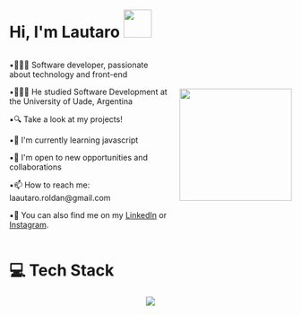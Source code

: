 # Hi, I'm Lautaro <img src="https://media.giphy.com/media/5HyXGsoFzXWPKFx07j/giphy.gif" width="50">

<div style="display: flex; align-items: center;">
  <div style="flex: 1;">
    <p>▪︎👩🏻‍💻 Software developer, passionate about technology and front-end</p>
    <p>▪︎👩🏻‍🎓 He studied Software Development at the University of Uade, Argentina</p>
    <p>▪︎🔍 Take a look at my projects!</p>
    <p>▪︎🌱 I'm currently learning javascript</p>
    <p>▪︎👯 I'm open to new opportunities and collaborations</p>
    <p>▪︎📫 How to reach me: laautaro.roldan@gmail.com</p>
    <p>▪︎📲 You can also find me on my <a href="https://www.linkedin.com/in/lautaro-roldan">LinkedIn</a> or <a href="https://www.instagram.com/lautaropulvi/">Instagram</a>.</p>
  </div>
  <div style="flex-shrink: 0; margin-left: 20px;">
    <img src="https://media.giphy.com/media/5HyXGsoFzXWPKFx07j/giphy.gif" width="200">
  </div>
</div>

# 💻 Tech Stack
<p align="center">
  <a href="https://skillicons.dev">
    <img src="https://skillicons.dev/icons?i=html,css,js,py,java,mysql,git,github,figma&theme=light" />
  </a>
</p>
